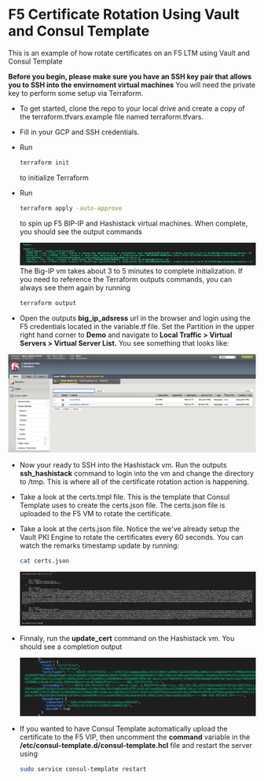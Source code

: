 # F5 Certificate Rotation Using Vault and Consul Template
This is an example of how rotate certificates on an F5 LTM using Vault and Consul Template

**Before you begin, please make sure you have an SSH key pair that allows you to SSH into the envirnoment virtual machines**
You will need the private key to perform some setup via Terraform.

* To get started, clone the repo to your local drive and create a copy of the terraform.tfvars.example file named terraform.tfvars. 
* Fill in your GCP and SSH credentials.
* Run
  ```bash
  terraform init
  ```
  to initialize Terraform
* Run
  ```bash
  terraform apply -auto-approve
  ```
  to spin up F5 BIP-IP and Hashistack virtual machines. When complete, you should see the output commands

  ![alt text](https://github.com/pgryzan/f5-certificate-rotation/blob/master/images/Terraform%20Outputs.png "Terraform Output Commands")
  The Big-IP vm takes about 3 to 5 minutes to complete initialization. If you need to reference the Terraform outputs commands, you can always see them again by running
  ```bash
  terraform output
  ```
* Open the outputs **big_ip_adsress** url in the browser and login using the F5 credentials located in the variable.tf file. Set the Partition in the upper right hand corner to **Demo** and navigate to **Local Traffic > Virtual Servers > Virtual Server List.** You see something that looks like:

![alt text](https://github.com/pgryzan/f5-certificate-rotation/blob/master/images/F5%20VIP.png "F5 VIP")
* Now your ready to SSH into the Hashistack vm. Run the outputs **ssh_hashistack** command to login into the vm and change the directory to /tmp. This is where all of the certificate rotation action is happening.
* Take a look at the certs.tmpl file. This is the template that Consul Template uses to create the certs.json file. The certs.json file is uploaded to the F5 VM to rotate the certificate.
* Take a look at the certs.json file. Notice the we've already setup the Vault PKI Engine to rotate the certificates every 60 seconds. You can watch the remarks timestamp update by running:
  ```bash
  cat certs.json
  ```

  ![alt text](https://github.com/pgryzan/f5-certificate-rotation/blob/master/images/Generated%20Certs.png "Vault Generated Certificates")
* Finnaly, run the **update_cert** command on the Hashistack vm. You should see a completion output

  ![alt text](https://github.com/pgryzan/f5-certificate-rotation/blob/master/images/Cert%20Rotation%20Success.png "Certificate Success")
* If you wanted to have Consul Template automatically upload the certificate to the F5 VIP, then uncomment the **command** variable in the **/etc/consul-template.d/consul-template.hcl** file and restart the server using
  ```bash
  sudo service consul-template restart
  ```